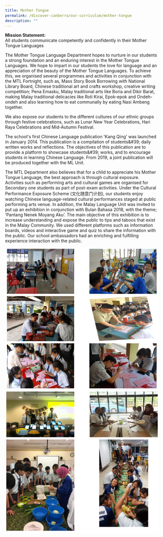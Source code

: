 ```yaml
---
title: Mother Tongue
permalink: /discover-canberra/our-curriculum/mother-tongue
description: ""
---
```

<p><strong>Mission Statement:</strong><br>All students communicate competently and confidently in their Mother Tongue Languages</p>
<p>The Mother Tongue Language Department hopes to nurture in our students a strong foundation and an enduring interest in the Mother Tongue Languages. We hope to impart in our students the love for language and an appreciation of the beauty of the Mother Tongue Languages. To achieve this, we organised several programmes and activities in conjunction with the MTL Fortnight, such as, Mass Story Book Borrowing with National Library Board, Chinese traditional art and crafts workshop, creative writing competition; Pena Emasku, Malay traditional arts like Boria and Dikir Barat, making Malay traditional delicacies like Roti Kirai, Epok-epok and Ondeh-ondeh and also learning how to eat communally by eating Nasi Ambeng together.</p>
<p>We also expose our students to the different cultures of our ethnic groups through festive celebrations, such as Lunar New Year Celebrations, Hari Raya Celebrations and Mid-Autumn Festival.</p>
<p>The school's first Chinese Language publication 'Kang Qing' was launched in January 2014. This publication is a compilation of students&amp;#39; daily written works and reflections. The objectives of this publication are to provide a platform to showcase students&amp;#39; works, and to encourage students in learning Chinese Language. From 2019, a joint publication will be produced together with the ML Unit.</p>
<p>The MTL Department also believes that for a child to appreciate his Mother Tongue Language, the best approach is through cultural exposure. Activities such as performing arts and cultural games are organised for Secondary one students as part of post-exam activities. Under the Cultural Performance Exposure Scheme (文化随意门计划), our students enjoy watching Chinese language-related cultural performances staged at public performing arts venue. In addition, the Malay Language Unit was invited to put up an exhibition in conjunction with Bulan Bahasa 2018, with the theme; &lsquo;Pantang Nenek Moyang Aku&rsquo;. The main objective of this exhibition is to increase understanding and expose the public to tips and taboos that exist in the Malay Community. We used different platforms such as information boards, videos and interactive game and quiz to share the information with the public. Our school ambassadors had an enriching and fulfilling experience interaction with the public.</p>

![](/images/mt1.png)
![](/images/mt2.png)